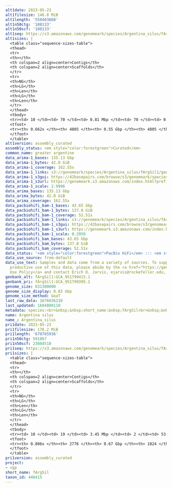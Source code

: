 ```yaml
---
alt1date: 2023-05-23
alt1filesize: 146.8 MiB
alt1length: '550403860'
alt1n50ctg: '108133'
alt1n50scf: '108133'
alt1seq: https://s3.amazonaws.com/genomeark/species/Argentina_silus/fArgSil1/assembly_curated/fArgSil1.alt.cur.20230523.fasta.gz
alt1sizes: |
  <table class="sequence-sizes-table">
  <thead>
  <tr>
  <th></th>
  <th colspan=2 align=center>Contigs</th>
  <th colspan=2 align=center>Scaffolds</th>
  </tr>
  <tr>
  <th>NG</th>
  <th>LG</th>
  <th>Len</th>
  <th>LG</th>
  <th>Len</th>
  </tr>
  </thead>
  <tbody>
  <tr><td> 10 </td><td> 70 </td><td> 0.81 Mbp </td><td> 70 </td><td> 0.81 Mbp </td></tr><tr><td> 20 </td><td> 202 </td><td> 0.51 Mbp </td><td> 202 </td><td> 0.51 Mbp </td></tr><tr><td> 30 </td><td> 415 </td><td> 306.99 Kbp </td><td> 415 </td><td> 306.99 Kbp </td></tr><tr><td> 40 </td><td> 758 </td><td> 191.45 Kbp </td><td> 758 </td><td> 191.45 Kbp </td></tr><tr style="background-color:#cccccc;"><td> 50 </td><td> 1338 </td><td> 108.13 Kbp </td><td> 1338 </td><td> 108.13 Kbp </td></tr><tr><td> 60 </td><td> 2600 </td><td> 40.45 Kbp </td><td> 2600 </td><td> 40.45 Kbp </td></tr><tr><td> 70 </td><td> 0 </td><td>  </td><td> 0 </td><td>  </td></tr><tr><td> 80 </td><td> 0 </td><td>  </td><td> 0 </td><td>  </td></tr><tr><td> 90 </td><td> 0 </td><td>  </td><td> 0 </td><td>  </td></tr><tr><td> 100 </td><td> 0 </td><td>  </td><td> 0 </td><td>  </td></tr></tbody>
  <tfoot>
  <tr><th> 0.662x </th><th> 4805 </th><th> 0.55 Gbp </th><th> 4805 </th><th> 0.55 Gbp </th></tr>
  </tfoot>
  </table>
alt1version: assembly_curated
assembly_status: <em style="color:forestgreen">Curated</em>
common_name: greater argentine
data_arima-1_bases: 135.13 Gbp
data_arima-1_bytes: 42.0 GiB
data_arima-1_coverage: 162.55x
data_arima-1_links: s3://genomeark/species/Argentina_silus/fArgSil1/genomic_data/arima/<br>
data_arima-1_s3gui: https://42basepairs.com/browse/s3/genomeark/species/Argentina_silus/fArgSil1/genomic_data/arima/
data_arima-1_s3url: https://genomeark.s3.amazonaws.com/index.html?prefix=species/Argentina_silus/fArgSil1/genomic_data/arima/
data_arima-1_scale: 2.9996
data_arima_bases: 135.13 Gbp
data_arima_bytes: 42.0 GiB
data_arima_coverage: 162.55x
data_pacbiohifi_bam-1_bases: 43.65 Gbp
data_pacbiohifi_bam-1_bytes: 137.8 GiB
data_pacbiohifi_bam-1_coverage: 52.51x
data_pacbiohifi_bam-1_links: s3://genomeark/species/Argentina_silus/fArgSil1/genomic_data/pacbio_hifi/<br>
data_pacbiohifi_bam-1_s3gui: https://42basepairs.com/browse/s3/genomeark/species/Argentina_silus/fArgSil1/genomic_data/pacbio_hifi/
data_pacbiohifi_bam-1_s3url: https://genomeark.s3.amazonaws.com/index.html?prefix=species/Argentina_silus/fArgSil1/genomic_data/pacbio_hifi/
data_pacbiohifi_bam-1_scale: 0.2950
data_pacbiohifi_bam_bases: 43.65 Gbp
data_pacbiohifi_bam_bytes: 137.8 GiB
data_pacbiohifi_bam_coverage: 52.51x
data_status: '<em style="color:forestgreen">PacBio HiFi</em> ::: <em style="color:forestgreen">Arima</em>'
data_use_source: from-default
data_use_text: Samples and data come from a variety of sources. To support fair and
  productive use of this data, please abide by the <a href="https://genome10k.soe.ucsc.edu/data-use-policies/">Data
  Use Policy</a> and contact Erich D. Jarvis, ejarvis@rockefeller.edu, with any questions.
genbank_alt: fArgSil1:GCA_951799415.1
genbank_pri: fArgSil1:GCA_951799395.1
genome_size: 831300000
genome_size_display: 0.83 Gbp
genome_size_method: GoaT
last_raw_data: 1676036210
last_updated: 1684800110
metadata: species:<br>&nbsp;&nbsp;short_name:&nbsp;fArgSil<br>&nbsp;&nbsp;name:&nbsp;Argentina&nbsp;silus<br>&nbsp;&nbsp;taxon_id:&nbsp;446415<br>&nbsp;&nbsp;common_name:&nbsp;greater&nbsp;argentine<br>&nbsp;&nbsp;order:<br>&nbsp;&nbsp;&nbsp;&nbsp;name:&nbsp;Osmeriformes<br>&nbsp;&nbsp;family:<br>&nbsp;&nbsp;&nbsp;&nbsp;name:&nbsp;Argentinidae<br>&nbsp;&nbsp;individuals:<br>&nbsp;&nbsp;&nbsp;&nbsp;-&nbsp;short_name:&nbsp;fArgSil1<br>&nbsp;&nbsp;&nbsp;&nbsp;&nbsp;&nbsp;biosample_id:&nbsp;SAMEA110137623<br>&nbsp;&nbsp;&nbsp;&nbsp;&nbsp;&nbsp;sex:&nbsp;male<br>&nbsp;&nbsp;genome_size:&nbsp;831300000<br>&nbsp;&nbsp;genome_size_method:&nbsp;GoaT<br>&nbsp;&nbsp;project:&nbsp;[&nbsp;vgp&nbsp;]<br>
name: Argentina silus
name_: Argentina_silus
pri1date: 2023-05-23
pri1filesize: 176.2 MiB
pri1length: '670765936'
pri1n50ctg: 591867
pri1n50scf: 23084518
pri1seq: https://s3.amazonaws.com/genomeark/species/Argentina_silus/fArgSil1/assembly_curated/fArgSil1.pri.cur.20230523.fasta.gz
pri1sizes: |
  <table class="sequence-sizes-table">
  <thead>
  <tr>
  <th></th>
  <th colspan=2 align=center>Contigs</th>
  <th colspan=2 align=center>Scaffolds</th>
  </tr>
  <tr>
  <th>NG</th>
  <th>LG</th>
  <th>Len</th>
  <th>LG</th>
  <th>Len</th>
  </tr>
  </thead>
  <tbody>
  <tr><td> 10 </td><td> 19 </td><td> 3.45 Mbp </td><td> 2 </td><td> 53.08 Mbp </td></tr><tr><td> 20 </td><td> 52 </td><td> 1.89 Mbp </td><td> 4 </td><td> 35.03 Mbp </td></tr><tr><td> 30 </td><td> 105 </td><td> 1.28 Mbp </td><td> 7 </td><td> 25.59 Mbp </td></tr><tr><td> 40 </td><td> 184 </td><td> 0.86 Mbp </td><td> 10 </td><td> 24.54 Mbp </td></tr><tr style="background-color:#cccccc;"><td> 50 </td><td> 301 </td><td style="background-color:#ff8888;"> 0.59 Mbp </td><td> 14 </td><td style="background-color:#88ff88;"> 23.08 Mbp </td></tr><tr><td> 60 </td><td> 489 </td><td> 334.20 Kbp </td><td> 18 </td><td> 19.73 Mbp </td></tr><tr><td> 70 </td><td> 851 </td><td> 148.58 Kbp </td><td> 22 </td><td> 16.51 Mbp </td></tr><tr><td> 80 </td><td> 2241 </td><td> 17.70 Kbp </td><td> 470 </td><td> 18.12 Kbp </td></tr><tr><td> 90 </td><td> 0 </td><td>  </td><td> 0 </td><td>  </td></tr><tr><td> 100 </td><td> 0 </td><td>  </td><td> 0 </td><td>  </td></tr></tbody>
  <tfoot>
  <tr><th> 0.806x </th><th> 2776 </th><th> 0.67 Gbp </th><th> 1024 </th><th> 0.67 Gbp </th></tr>
  </tfoot>
  </table>
pri1version: assembly_curated
project:
- vgp
short_name: fArgSil
taxon_id: 446415
---
```

